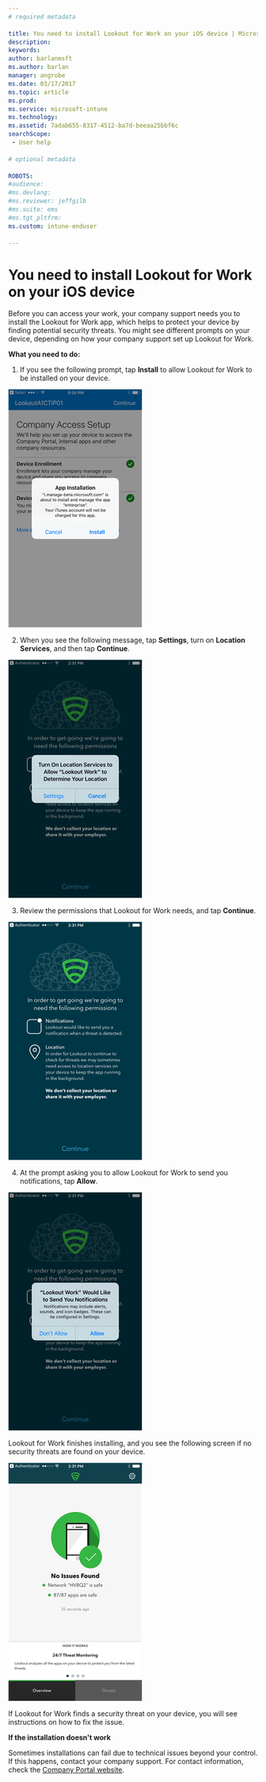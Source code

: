```yaml
---
# required metadata

title: You need to install Lookout for Work on your iOS device | Microsoft Docs
description:
keywords:
author: barlanmsft
ms.author: barlan
manager: angrobe
ms.date: 03/17/2017
ms.topic: article
ms.prod:
ms.service: microsoft-intune
ms.technology:
ms.assetid: 7adab655-8317-4512-ba7d-beeaa25bbf6c
searchScope:
 - User help

# optional metadata

ROBOTS:  
#audience:
#ms.devlang:
#ms.reviewer: jeffgilb
#ms.suite: ems
#ms.tgt_pltfrm:
ms.custom: intune-enduser

---
```


# You need to install Lookout for Work on your iOS device

Before you can access your work, your company support needs you to install the Lookout for Work app, which helps to protect your device by finding potential security threats. You might see different prompts on your device, depending on how your company support set up Lookout for Work.

**What you need to do:**

1.	If you see the following prompt, tap **Install** to allow Lookout for Work to be installed on your device.

  ![Tap install to install Lookout for Work](./media/ios-mtd-install-app-request.png)

2. When you see the following message, tap **Settings**, turn on **Location Services**, and then tap **Continue**.

  ![Tap Settings and then Location Services](./media/ios-lfw-allow-location-services.png)

3. Review the permissions that Lookout for Work needs, and tap **Continue**.

  ![you are now connected to Lookout for Work](./media/ios-lfw-permissions-lookout-needs.png)

4. At the prompt asking you to allow Lookout for Work to send you notifications, tap **Allow**.

  ![Tap Settings and then Location Services](./media/ios-lfw-allow-notifications.png)

Lookout for Work finishes installing, and you see the following screen if no security threats are found on your device.

  ![Lookout for Work found no security threats](./media/ios-lfw-no-threats-found.png)

If Lookout for Work finds a security threat on your device, you will see instructions on how to fix the issue.

**If the installation doesn't work**

Sometimes installations can fail due to technical issues beyond your control. If this happens, contact your company support. For contact information, check the [Company Portal website](http://portal.manage.microsoft.com).
